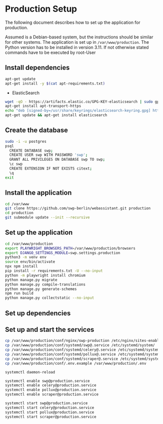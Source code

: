 # Production Setup

The following document describes how to set up the application for production.

Assumed is a Debian-based system, but the instructions should be similar for other systems. The application is set up
in `/var/www/production`. The Python version has to be installed in version 3.11. If not otherwise stated commands have to be executed by root-User

## Install dependencies

```bash
apt-get update
apt-get install -y $(cat apt-requirements.txt)
```

* ElasticSearch
```bash
wget -qO - https://artifacts.elastic.co/GPG-KEY-elasticsearch | sudo gpg --dearmor -o /usr/share/keyrings/elasticsearch-keyring.gpg
apt-get install apt-transport-https
echo "deb [signed-by=/usr/share/keyrings/elasticsearch-keyring.gpg] https://artifacts.elastic.co/packages/8.x/apt stable main" | sudo tee /etc/apt/sources.list.d/elastic-8.x.list
apt-get update && apt-get install elasticsearch

```

## Create the database

```bash
sudo -i -u postgres
psql
  CREATE DATABASE swp;
  CREATE USER swp WITH PASSWORD 'swp';
  GRANT ALL PRIVILEGES ON DATABASE swp TO swp;
  \c swp
  CREATE EXTENSION IF NOT EXISTS citext;
  \q
exit
```

## Install the application

```bash
cd /var/www
git clone https://github.com/swp-berlin/webassistant.git production
cd production
git submodule update --init --recursive
```

## Set up the application

```bash
cd /var/www/production
export PLAYWRIGHT_BROWSERS_PATH=/var/www/production/browsers
export DJANGO_SETTINGS_MODULE=swp.settings.production
python3 -m venv env
source env/bin/activate
npx npm install
pip install -r requirements.txt -U --no-input
python -m playwright install chromium
python manage.py migrate
python manage.py compile-translations
python manage.py generate-schemes
npm run build
python manage.py collectstatic --no-input
```

## Set up dependencies

## Set up and start the services

```bash
cp /var/www/production/conf/nginx/swp-production /etc/nginx/sites-enabled/swp-production
cp /var/www/production/conf/systemd/swp@.service /etc/systemd/system/
cp /var/www/production/conf/systemd/celery@.service /etc/systemd/system/
cp /var/www/production/conf/systemd/pollux@.service /etc/systemd/system/
cp /var/www/production/conf/systemd/scraper@.service /etc/systemd/system/
cp /var/www/production/conf/.env.example /var/www/production/.env

systemctl daemon-reload

systemctl enable swp@production.service
systemctl enable celery@production.service
systemctl enable pollux@production.service
systemctl enable scraper@production.service

systemctl start swp@production.service
systemctl start celery@production.service
systemctl start pollux@production.service
systemctl start scraper@production.service
```
